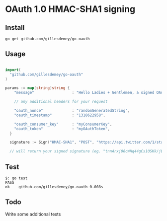 OAuth 1.0 HMAC-SHA1 signing
========

## Install

`go get github.com/gillesdemey/go-oauth`

## Usage

```go

import(
  "github.com/gillesdemey/go-oauth"
)

params := map[string]string {
    "message"                 : "Hello Ladies + Gentlemen, a signed OAuth request!",

    // any additional headers for your request

    "oauth_nonce"             : "randomGeneratedString",
    "oauth_timestamp"         : "1318622958",

    "oauth_consumer_key"      : "myConsumerKey",
    "oauth_token"             : "myOAuthToken",
  }

  signature := Sign("HMAC-SHA1", "POST", "https://api.twitter.com/1/statuses/update.json", params, "consumerSecret", "tokenSecret")

  // will return your signed signature (eg. "tnnArxj06cWHq44gCs1OSKk/jLY=")
```

## Test

```
$: go test
PASS
ok    github.com/gillesdemey/go-oauth 0.008s
```

## Todo

Write some additional tests
